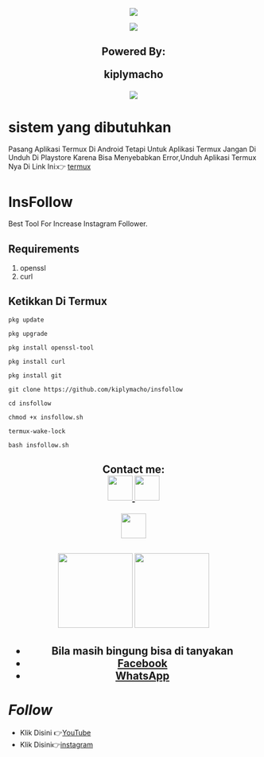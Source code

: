 <p align="center">
<img src="https://readme-typing-svg.herokuapp.com?color=%2336BCF7&center=true&vCenter=true&lines=Channel+YouTube+@km7ujuh" />
</p>
<p align="center">
<img src="https://readme-typing-svg.herokuapp.com?color=%2336BCF7&center=true&vCenter=true&lines=K+I+P+L+Y+M+A+C+H+O" />
</p>
<h2 align="center">
Powered By:
  
kiplymacho
  
<img src="https://img.shields.io/badge/Version-1.0.0-blue.svg"></h2>

</p> 

# sistem yang dibutuhkan 

Pasang Aplikasi Termux Di Android Tetapi Untuk Aplikasi Termux Jangan Di Unduh Di Playstore Karena Bisa Menyebabkan Error,Unduh Aplikasi Termux Nya Di Link Ini:👉
[termux](https://sfile.mobi/1Pk3b69xugs7)

# InsFollow

Best Tool For Increase Instagram Follower.

## Requirements
1. openssl
2. curl

## Ketikkan Di Termux 
```
pkg update
```
```
pkg upgrade
```
```
pkg install openssl-tool
```
```
pkg install curl
```
```
pkg install git
```
```
git clone https://github.com/kiplymacho/insfollow
```
```
cd insfollow
```
```
chmod +x insfollow.sh
```
```
termux-wake-lock
```
```
bash insfollow.sh
```

</p>
<div height='45' align="center">
<h2>Contact me: <br>
<a href="https://github.com/kiplymacho"> <img src="https://cdn.jsdelivr.net/npm/simple-icons@3.0.1/icons/github.svg" height='50'> </a>
<a href="https://facebook.com/kiplymachobanjar"> <img src="https://cdn.jsdelivr.net/npm/simple-icons@3.0.1/icons/facebook.svg" height='50'> </a>

<a href="https://paypal.me/kiplymacho"> <img src="https://cdn.trakteer.id/images/embed/trbtn-red-6.png" height='50'> </a>
</h2>
</div>
<h2 align="center">
<img height=150 src="https://github-readme-stats.vercel.app/api/top-langs/?username=kiplymacho&layout=compact&theme=dark">
<img height=150 src="https://github-readme-stats.vercel.app/api?username=kiplymacho&count_private=true&show_icons=true&theme=dark">
<h2 align="center">

- Bila masih bingung bisa di tanyakan 
- [Facebook](https://www.facebook.com/httpcustomkiplymacho/)
- [WhatsApp](https://wa.me/6285751032225)

# _Follow_
- Klik Disini 👉[YouTube](https://www.youtube.com/@km7ujuh)
- Klik Disini👉[instagram](https://instagram.com/kiplymacho)
